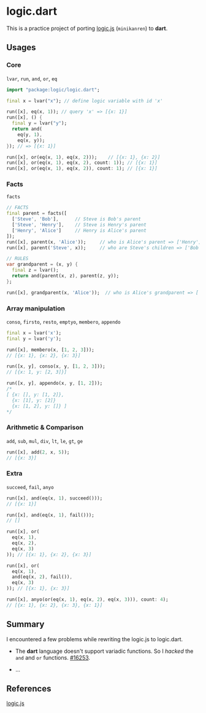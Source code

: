 # logic.dart

This is a practice project of porting [logic.js](https://github.com/shd101wyy/logic.js) (`minikanren`) to **dart**. 

## Usages
### Core

`lvar`, `run`, `and`, `or`, `eq`

```dart
import "package:logic/logic.dart";

final x = lvar("x"); // define logic variable with id 'x'

run([x], eq(x, 1)); // query 'x' => [{x: 1}]
run([x], () {
  final y = lvar("y");
  return and(
    eq(y, 1),
    eq(x, y));
}); // => [{x: 1}]

run([x], or(eq(x, 1), eq(x, 2)));    // [{x: 1}, {x: 2}]
run([x], or(eq(x, 1), eq(x, 2), count: 1)); // [{x: 1}]
run([x], or(eq(x, 1), eq(x, 2)), count: 1); // [{x: 1}]
```

### Facts

`facts`

```dart
// FACTS
final parent = facts([
  ['Steve', 'Bob'],      // Steve is Bob's parent
  ['Steve', 'Henry'],    // Steve is Henry's parent
  ['Henry', 'Alice']     // Henry is Alice's parent
]);
run([x], parent(x, 'Alice'));     // who is Alice's parent => ['Henry']
run([x], parent('Steve', x));     // who are Steve's children => ['Bob', 'Henry']

// RULES
var grandparent = (x, y) {
  final z = lvar();
  return and(parent(x, z), parent(z, y));
};

run([x], grandparent(x, 'Alice'));  // who is Alice's grandparent => ['Steve']
```

### Array manipulation

`conso`, `firsto`, `resto`, `emptyo`, `membero`, `appendo`

```dart
final x = lvar('x');
final y = lvar('y');

run([x], membero(x, [1, 2, 3]));
// [{x: 1}, {x: 2}, {x: 3}]

run([x, y], conso(x, y, [1, 2, 3]));
// [{x: 1, y: [2, 3]}]

run([x, y], appendo(x, y, [1, 2]));
/*
[ {x: [], y: [1, 2]},
  {x: [1], y: [2]}
  {x: [1, 2], y: []} ]
*/
```

### Arithmetic & Comparison

`add`, `sub`, `mul`, `div`, `lt`, `le`, `gt`, `ge`

```dart
run([x], add(2, x, 5));
// [{x: 3}]
```

### Extra

`succeed`, `fail`, `anyo`

```dart
run([x], and(eq(x, 1), succeed()));
// [{x: 1}]

run([x], and(eq(x, 1), fail()));
// []

run([x], or(
  eq(x, 1),
  eq(x, 2),
  eq(x, 3)
)); // [{x: 1}, {x: 2}, {x: 3}]

run([x], or(
  eq(x, 1),
  and(eq(x, 2), fail()),
  eq(x, 3)
)); // [{x: 1}, {x: 3}]

run([x], anyo(or(eq(x, 1), eq(x, 2), eq(x, 3))), count: 4);
// [{x: 1}, {x: 2}, {x: 3}, {x: 1}]
```

## Summary

I encountered a few problems while rewriting the logic.js to logic.dart.

* The **dart** language doesn't support variadic functions. So I *hacked* the `and` and `or` functions. [#16253](https://github.com/dart-lang/sdk/issues/16253).

* ...


## References
[logic.js](https://github.com/shd101wyy/logic.js)